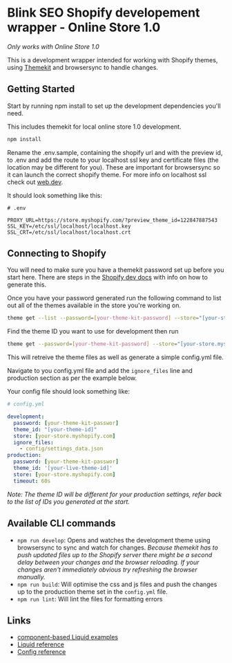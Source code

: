 # Blink SEO Shopify developement wrapper - Online Store 1.0

*Only works with Online Store 1.0*

This is a development wrapper intended for working with Shopify themes, using [Themekit](https://shopify.dev/themes/tools/theme-kit) and browsersync to handle changes.

## Getting Started

Start by running npm install to set up the development dependencies you'll need.

This includes themekit for local online store 1.0 development.

```bash
npm install
```

Rename the .env.sample, containing the shopify url and with the preview id, to .env and add the route to your localhost ssl key and certificate files (the location may be different for you). These are important for browsersync so it can launch the correct shopify theme. For more info on localhost ssl check out [web.dev](https://web.dev/how-to-use-local-https/).

It should look something like this:

```
# .env

PROXY_URL=https://store.myshopify.com/?preview_theme_id=122847887543
SSL_KEY=/etc/ssl/localhost/localhost.key
SSL_CRT=/etc/ssl/localhost/localhost.crt
```

## Connecting to Shopify

You will need to make sure you have a themekit password set up before you start here. There are steps in the [Shopify dev docs](https://shopify.dev/themes/tools/theme-kit/access) with info on how to generate this.

Once you have your password generated run the following command to list out all of the themes available in the store you're working on.

```bash
theme get --list --password=[your-theme-kit-password] --store="[your-store.myshopify.com]"
```

Find the theme ID you want to use for development then run

```bash
theme get --password=[your-theme-kit-password] --store="[your-store.myshopify.com]" --themeid=[your-theme-id]
```

This will retreive the theme files as well as generate a simple config.yml file.

Navigate to you config.yml file and add the `ignore_files` line and production section as per the example below.

Your config file should look something like:

```yml
# config.yml

development:
  password: [your-theme-kit-passwor]
  theme_id: "[your-theme-id]"
  store: [your-store.myshopify.com]
  ignore_files:
    - config/settings_data.json
production:
  password: [your-theme-kit-passwor]
  theme_id: '[your-live-theme-id]'
  store: [your-store.myshopify.com]
  timeout: 60s
```

*Note: The theme ID will be different for your production settings, refer back to the list of IDs you generated at the start.*

## Available CLI commands

- `npm run develop`: Opens and watches the development theme using browsersync to sync and watch for changes. _Because themekit has to push updated files up to the Shopify server there might be a second delay between your changes and the browser reloading. If your changes aren't immediately obvious try refreshing the browser manually._
- `npm run build`: Will optimise the css and js files and push the changes up to the production theme set in the `config.yml` file.
- `npm run lint`: Will lint the files for formatting errors

## Links

- [component-based Liquid examples](https://shopify.github.io/liquid-code-examples/?shpxid=12a8706a-5F35-438E-0984-5DFF92F45F89)
- [Liquid reference](https://shopify.dev/docs/themes/liquid/reference)
- [Config reference](https://shopify.dev/tools/theme-kit/configuration-reference)
